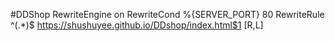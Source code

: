 #DDShop
RewriteEngine on
RewriteCond %{SERVER_PORT} 80
RewriteRule ^(.*)$ https://shushuyee.github.io/DDshop/index.html$1 [R,L]
